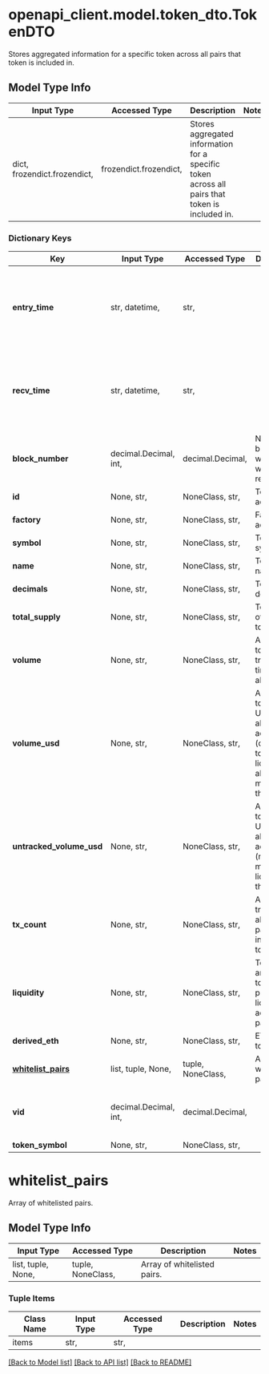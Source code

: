 # openapi_client.model.token_dto.TokenDTO

Stores aggregated information for a specific token across all pairs that token is included in.

## Model Type Info
Input Type | Accessed Type | Description | Notes
------------ | ------------- | ------------- | -------------
dict, frozendict.frozendict,  | frozendict.frozendict,  | Stores aggregated information for a specific token across all pairs that token is included in. | 

### Dictionary Keys
Key | Input Type | Accessed Type | Description | Notes
------------ | ------------- | ------------- | ------------- | -------------
**entry_time** | str, datetime,  | str,  |  | [optional] value must conform to RFC-3339 date-time
**recv_time** | str, datetime,  | str,  |  | [optional] value must conform to RFC-3339 date-time
**block_number** | decimal.Decimal, int,  | decimal.Decimal,  | Number of block in which entity was recorded. | [optional] value must be a 64 bit integer
**id** | None, str,  | NoneClass, str,  | Token address. | [optional] 
**factory** | None, str,  | NoneClass, str,  | Factory address. | [optional] 
**symbol** | None, str,  | NoneClass, str,  | Token symbol. | [optional] 
**name** | None, str,  | NoneClass, str,  | Token name. | [optional] 
**decimals** | None, str,  | NoneClass, str,  | Token decimals. | [optional] 
**total_supply** | None, str,  | NoneClass, str,  | Total supply of liquidity token. | [optional] 
**volume** | None, str,  | NoneClass, str,  | Amount of token traded all time across all pairs. | [optional] 
**volume_usd** | None, str,  | NoneClass, str,  | Amount of token in USD traded all time across pairs (only for tokens with liquidity above minimum threshold). | [optional] 
**untracked_volume_usd** | None, str,  | NoneClass, str,  | Amount of token in USD traded all time across pairs (no minimum liquidity threshold). | [optional] 
**tx_count** | None, str,  | NoneClass, str,  | Amount of transactions all time in pairs including token. | [optional] 
**liquidity** | None, str,  | NoneClass, str,  | Total amount of token provided as liquidity across all pairs. | [optional] 
**derived_eth** | None, str,  | NoneClass, str,  | ETH per token. | [optional] 
**[whitelist_pairs](#whitelist_pairs)** | list, tuple, None,  | tuple, NoneClass,  | Array of whitelisted pairs. | [optional] 
**vid** | decimal.Decimal, int,  | decimal.Decimal,  |  | [optional] value must be a 64 bit integer
**token_symbol** | None, str,  | NoneClass, str,  |  | [optional] 

# whitelist_pairs

Array of whitelisted pairs.

## Model Type Info
Input Type | Accessed Type | Description | Notes
------------ | ------------- | ------------- | -------------
list, tuple, None,  | tuple, NoneClass,  | Array of whitelisted pairs. | 

### Tuple Items
Class Name | Input Type | Accessed Type | Description | Notes
------------- | ------------- | ------------- | ------------- | -------------
items | str,  | str,  |  | 

[[Back to Model list]](../../README.md#documentation-for-models) [[Back to API list]](../../README.md#documentation-for-api-endpoints) [[Back to README]](../../README.md)

